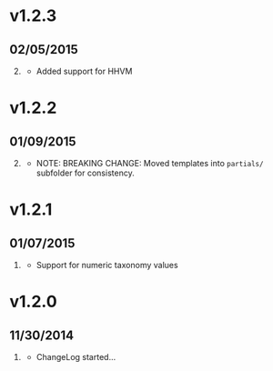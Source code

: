 # v1.2.3
## 02/05/2015

2. [](#improved)
    * Added support for HHVM

# v1.2.2
## 01/09/2015

2. [](#improved)
    * NOTE: BREAKING CHANGE: Moved templates into `partials/` subfolder for consistency.

# v1.2.1
## 01/07/2015

1. [](#bugfix)
    * Support for numeric taxonomy values 

# v1.2.0
## 11/30/2014

1. [](#new)
    * ChangeLog started...

